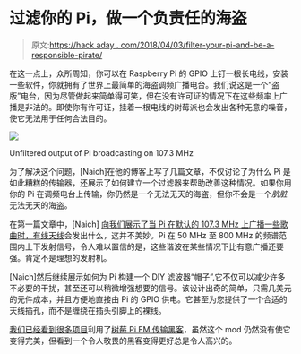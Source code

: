 # 过滤你的 Pi，做一个负责任的海盗

> 原文:[https://hack aday . com/2018/04/03/filter-your-pi-and-be-a-responsible-pirate/](https://hackaday.com/2018/04/03/filter-your-pi-and-be-a-responsible-pirate/)

在这一点上，众所周知，你可以在 Raspberry Pi 的 GPIO 上钉一根长电线，安装一些软件，你就拥有了世界上最简单的海盗调频广播电台。我们说这是一个“盗版”电台，因为尽管做起来简单得可笑，但在没有许可证的情况下在这些频率上广播是非法的。即使你有许可证，挂着一根电线的树莓派也会发出各种无意的噪音，使它无法用于任何合法目的。

[![](../Images/18b12d0018ae2e0005f3f9bd832ba9f5.png)](https://hackaday.com/wp-content/uploads/2018/04/pifilter_detail.png)

Unfiltered output of Pi broadcasting on 107.3 MHz

为了解决这个问题，[Naich]在他的博客上写了几篇文章，不仅讨论了为什么 Pi 是如此糟糕的传输器，还展示了如何建立一个过滤器来帮助改善这种情况。如果你用你的 Pi 在调频电台上传输，你仍然是一个无法无天的海盗，但你不会是一个*肮脏*无法无天的海盗。

在第一篇文章中，[Naich] [向我们展示了当 Pi 在默认的 107.3 MHz 上广播一些歌曲时，有线天线](http://naich.net/wordpress/index.php/taming-the-pifm-transmitter/)会发出什么，这并不美妙。Pi 在 50 MHz 至 800 MHz 的频谱范围内上下发射信号，令人难以置信的是，这些谐波在某些情况下比有意广播还要强。肯定不是理想的发射机。

[Naich]然后继续展示如何为 Pi 构建一个 DIY 滤波器“帽子”,它不仅可以减少许多不必要的干扰，甚至还可以稍微增强想要的信号。该设计出奇的简单，只需几美元的元件成本，并且方便地直接由 Pi 的 GPIO 供电。它甚至为您提供了一个合适的天线插孔，而不是缠绕在插头引脚上的裸线。

[我们已经看到很多项目](https://hackaday.com/2015/11/04/rpitx-turns-rasberry-pi-into-versatile-radio-transmitter/)利用了[树莓 Pi FM 传输黑客](https://hackaday.com/2014/06/15/easily-turn-your-raspberry-pi-into-an-fm-transmitter/)，虽然这个 mod 仍然没有使它变得完美，但看到一个令人敬畏的黑客变得更好总是令人高兴的。